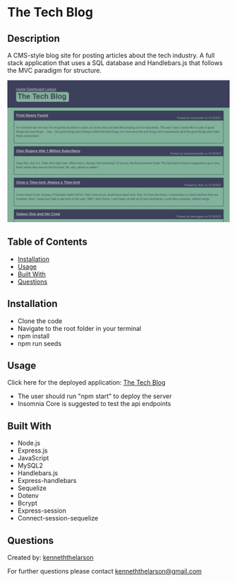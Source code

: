 # The Tech Blog

  

  ## Description
  A CMS-style blog site for posting articles about the tech industry. A full stack application that uses a SQL database and Handlebars.js that follows the MVC paradigm for structure.

  ![example](./assets/the_tech_blog_screenshot.png)

  ## Table of Contents
  * [Installation](#installation)
  * [Usage](#usage)
  * [Built With](#built-with)
  * [Questions](#Questions)
  
  
  
  
  ## Installation
  * Clone the code
  * Navigate to the root folder in your terminal
  * npm install
  * npm run seeds

  ## Usage
  Click here for the deployed application: [The Tech Blog]()

  - The user should run "npm start" to deploy the server
  - Insomnia Core is suggested to test the api endpoints

  ## Built With
  * Node.js
  * Express.js
  * JavaScript
  * MySQL2
  * Handlebars.js
  * Express-handlebars
  * Sequelize
  * Dotenv
  * Bcrypt
  * Express-session
  * Connect-session-sequelize

  ## Questions
  Created by: [kenneththelarson](https://github.com/kenneththelarson)
  
  For further questions please contact [kenneththelarson@gmail.com](mailto:kenneththelarson@gmail.com)

